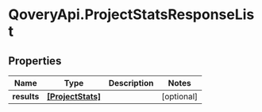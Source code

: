 # QoveryApi.ProjectStatsResponseList

## Properties

Name | Type | Description | Notes
------------ | ------------- | ------------- | -------------
**results** | [**[ProjectStats]**](ProjectStats.md) |  | [optional] 


